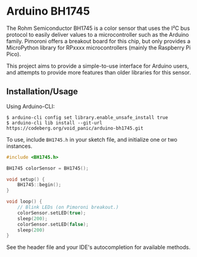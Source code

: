 Arduino BH1745
==============

The Rohm Semiconductor BH1745 is a color sensor that uses the I²C bus protocol to easily deliver values to a microcontroller such as the Arduino family. Pimoroni offers a breakout board for this chip, but only provides a MicroPython library for RPxxxx microcontrollers (mainly the Raspberry Pi Pico).

This project aims to provide a simple-to-use interface for Arduino users, and attempts to provide more features than older libraries for this sensor.

## Installation/Usage
Using Arduino-CLI:

```shellsession
$ arduino-cli config set library.enable_unsafe_install true
$ arduino-cli lib install --git-url https://codeberg.org/void_panic/arduino-bh1745.git
```

To use, include `BH1745.h` in your sketch file, and initialize one or two instances.

```ino
#include <BH1745.h>

BH1745 colorSensor = BH1745();

void setup() {
    BH1745::begin();
}

void loop() {
    // Blink LEDs (on Pimoroni breakout.)
    colorSensor.setLED(true);
    sleep(200);
    colorSensor.setLED(false);
    sleep(200)
}
```

See the header file and your IDE's autocompletion for available methods.

